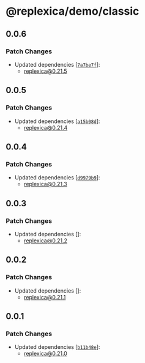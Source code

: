 # @replexica/demo/classic

## 0.0.6

### Patch Changes

- Updated dependencies [[`7a7be7f`](https://github.com/replexica/replexica/commit/7a7be7f7f9fbf210d9293a65c0c9c811dbfe1942)]:
  - replexica@0.21.5

## 0.0.5

### Patch Changes

- Updated dependencies [[`a15b08d`](https://github.com/replexica/replexica/commit/a15b08d7d15cb98c12e0edc5778876c1cab98df6)]:
  - replexica@0.21.4

## 0.0.4

### Patch Changes

- Updated dependencies [[`d9979b9`](https://github.com/replexica/replexica/commit/d9979b91c0d2b688f8e746eda5f25892b5f16e9e)]:
  - replexica@0.21.3

## 0.0.3

### Patch Changes

- Updated dependencies []:
  - replexica@0.21.2

## 0.0.2

### Patch Changes

- Updated dependencies []:
  - replexica@0.21.1

## 0.0.1

### Patch Changes

- Updated dependencies [[`b11b48e`](https://github.com/replexica/replexica/commit/b11b48e7c3ab05dd8de0ddcfe5cb4589786abbf9)]:
  - replexica@0.21.0
